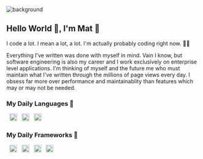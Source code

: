 ![background](https://onpointplugins.com/content/uploads/2021/04/1518642948034.jpg)

## Hello World 👋, I'm Mat 🙇

I code a lot. I mean a lot, a lot. I'm actually probably coding right now. 🤷‍♂️ 

Everything I've written was done with myself in mind. Vain I know, but software engineering is also my career and I work exclusively on enterprise level applications. I'm thinking of myself and the future me who must maintain what I've written through the millions of page views every day. I obsess far more over performance and maintainablity than features which may or may not be needed. 

### My Daily Languages 🧰

 &nbsp; <a href="https://www.typescriptlang.org/" target="_blank" rel="nofollow noreferrer"><img src="https://cdn.jsdelivr.net/npm/programming-languages-logos/src/typescript/typescript.png" height="20"></a>  &nbsp;
 <a href="https://www.php.net/" target="_blank" rel="nofollow noreferrer"><img src="https://cdn.jsdelivr.net/npm/programming-languages-logos/src/php/php.png" height="20"></a>  &nbsp;
 <a href="https://www.w3.org/Style/CSS/Overview.en.html" target="_blank" rel="nofollow noreferrer"><img src="https://cdn.jsdelivr.net/npm/programming-languages-logos/src/css/css.png" height="20"></a>  &nbsp;

###  My Daily Frameworks 🔨

 &nbsp; <a href="https://wordpress.org/"><img src="https://s.w.org/style/images/about/WordPress-logotype-simplified.png" height="20"></a> &nbsp;
<a href="https://reactjs.org/" target="_blank" rel="nofollow noreferrer"><img src="https://upload.wikimedia.org/wikipedia/commons/a/a7/React-icon.svg" height="20"></a> &nbsp;
<a href="https://ant.design/" target="_blank" rel="nofollow noreferrer"><img src="https://seeklogo.com/images/A/ant-design-logo-EAB6B3D5D9-seeklogo.com.png" height="20"></a> &nbsp;
<a href="https://github.com/lipemat?tab=repositories" target="_blank" rel="nofollow noreferrer"><img src="https://onpointplugins.com/plugins/assets/company/logo-square.webp" height="20"></a></a> 
